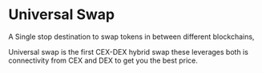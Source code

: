 # Universal Swap

A Single stop destination to swap tokens in between different blockchains,

Universal swap is the first CEX-DEX hybrid swap these leverages both is connectivity from CEX and DEX to get you the best price.

